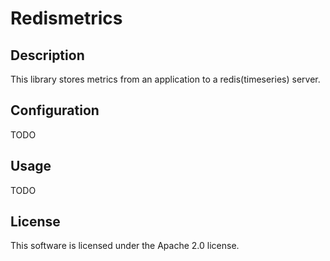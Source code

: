 # Redismetrics

## Description

This library stores metrics from an application to a redis(timeseries) server.

## Configuration

TODO

## Usage

TODO

## License

This software is licensed under the Apache 2.0 license.
